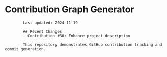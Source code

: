# Contribution Graph Generator
            
            Last updated: 2024-11-19
            
            ## Recent Changes
            - Contribution #30: Enhance project description
            
            This repository demonstrates GitHub contribution tracking and commit generation.
        